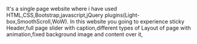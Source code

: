 It's a single page website where i have used HTML,CSS,Bootstrap,javascript,jQuery plugins(Light-box,SmoothScroll,WoW).
In this website you going to experience sticky Header,full page slider with caption,different types of Layout of page with animation,fixed background image and content over it, 
